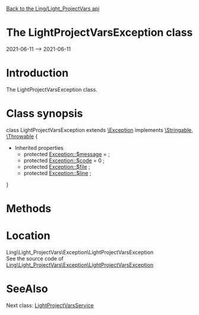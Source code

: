 [Back to the Ling/Light_ProjectVars api](https://github.com/lingtalfi/Light_ProjectVars/blob/master/doc/api/Ling/Light_ProjectVars.md)



The LightProjectVarsException class
================
2021-06-11 --> 2021-06-11






Introduction
============

The LightProjectVarsException class.



Class synopsis
==============


class <span class="pl-k">LightProjectVarsException</span> extends [\Exception](http://php.net/manual/en/class.exception.php) implements [\Stringable](https://wiki.php.net/rfc/stringable), [\Throwable](http://php.net/manual/en/class.throwable.php) {

- Inherited properties
    - protected  [Exception::$message](#property-message) =  ;
    - protected  [Exception::$code](#property-code) = 0 ;
    - protected  [Exception::$file](#property-file) ;
    - protected  [Exception::$line](#property-line) ;

}






Methods
==============






Location
=============
Ling\Light_ProjectVars\Exception\LightProjectVarsException<br>
See the source code of [Ling\Light_ProjectVars\Exception\LightProjectVarsException](https://github.com/lingtalfi/Light_ProjectVars/blob/master/Exception/LightProjectVarsException.php)



SeeAlso
==============
Next class: [LightProjectVarsService](https://github.com/lingtalfi/Light_ProjectVars/blob/master/doc/api/Ling/Light_ProjectVars/Service/LightProjectVarsService.md)<br>
